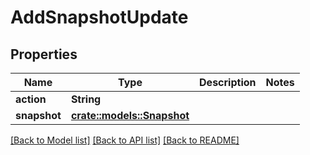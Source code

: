 # AddSnapshotUpdate

## Properties

Name | Type | Description | Notes
------------ | ------------- | ------------- | -------------
**action** | **String** |  | 
**snapshot** | [**crate::models::Snapshot**](Snapshot.md) |  | 

[[Back to Model list]](../README.md#documentation-for-models) [[Back to API list]](../README.md#documentation-for-api-endpoints) [[Back to README]](../README.md)


